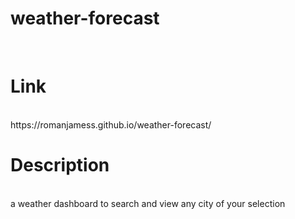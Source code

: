 # weather-forecast
<br>

# Link
<br>
https://romanjamess.github.io/weather-forecast/

<br>

# Description
<br>
a weather dashboard to search and view any city of your selection 
<br>

